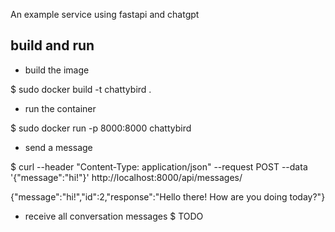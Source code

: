An example service using fastapi and chatgpt

## build and run

 - build the image

  $ sudo docker build -t chattybird .


 - run the container

  $ sudo docker run -p 8000:8000 chattybird


 - send a message 

$ curl --header "Content-Type: application/json"  --request POST   --data '{"message":"hi!"}'  http://localhost:8000/api/messages/

{"message":"hi!","id":2,"response":"Hello there! How are you doing today?"}
 
 - receive all conversation messages
  $ TODO
